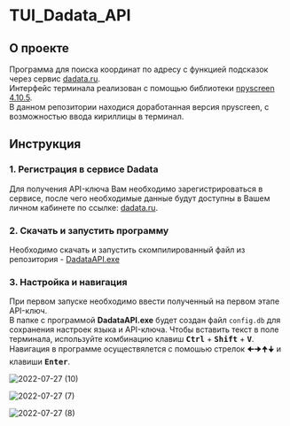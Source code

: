 # TUI_Dadata_API

## О проекте
Программа для поиска координат по адресу с функцией подсказок через сервис [dadata.ru](https://dadata.ru/profile/#info).  
Интерфейс терминала реализован с помощью библиотеки [npyscreen 4.10.5](https://pypi.org/project/npyscreen/4.10.5/).  
В данном репозитории находися доработанная версия npyscreen, с возможностью ввода кириллицы в терминал.

## Инструкция
### 1. Регистрация в сервисе Dadata
Для получения API-ключа Вам необходимо зарегистрироваться в сервисе, после чего необходимые данные будут доступны в Вашем личном кабинете по ссылке: [dadata.ru](https://dadata.ru/profile/#info).  
### 2. Скачать и запустить программу
Необходимо скачать и запустить скомпилированный файл из репозитория - [DadataAPI.exe](https://github.com/AlexMal923/TUI_Dadata_API/raw/master/DadataAPI.exe)
### 3. Настройка и навигация
При первом запуске необходимо ввести полученный на первом этапе API-ключ.  
В папке с программой **DadataAPI.exe** будет создан файл `config.db` для сохранения настроек языка и API-ключа.
Чтобы вставить текст в поле терминала, используйте комбинацию клавиш <kbd>**Ctrl**</kbd> + <kbd>**Shift**</kbd> + <kbd>**V**</kbd>.  
Навигация в программе осуществялется с помошью стрелок <kbd>🠈</kbd><kbd>🠊</kbd><kbd>🠉</kbd><kbd>🠋</kbd> и клавиши <kbd>**Enter**</kbd>.  


![2022-07-27 (10)](https://user-images.githubusercontent.com/84757904/181282692-66630de4-1240-4d4c-8a52-36d8e147fe13.png)



![2022-07-27 (7)](https://user-images.githubusercontent.com/84757904/181279083-7b4fae5b-7d95-4d45-8f38-5e312a3b3d9b.png)



![2022-07-27 (8)](https://user-images.githubusercontent.com/84757904/181279107-4b38c702-8181-43da-ad87-a8af88c7e127.png)
